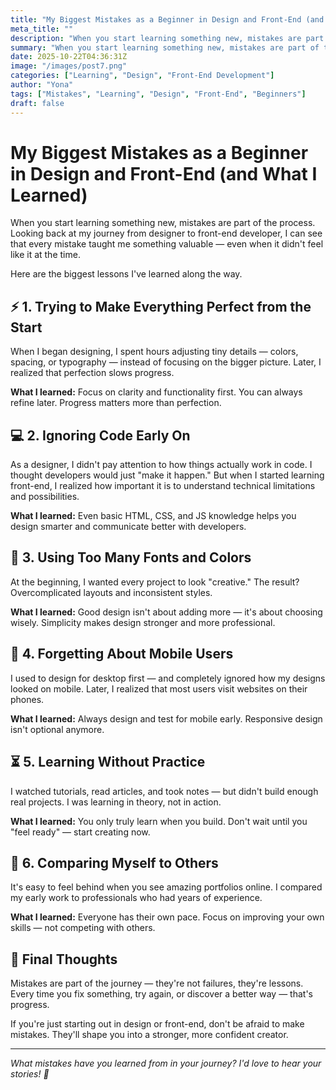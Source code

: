 ```yaml
---
title: "My Biggest Mistakes as a Beginner in Design and Front-End (and What I Learned)"
meta_title: ""
description: "When you start learning something new, mistakes are part of the process. Looking back at my journey from designer to front-end developer, I can see that every mistake taught me something valuable."
summary: "When you start learning something new, mistakes are part of the process. Looking back at my journey from designer to front-end developer, I can see that every mistake taught me something valuable — even when it didn't feel like it at the time."
date: 2025-10-22T04:36:31Z
image: "/images/post7.png"
categories: ["Learning", "Design", "Front-End Development"]
author: "Yona"
tags: ["Mistakes", "Learning", "Design", "Front-End", "Beginners"]
draft: false
---
```


# My Biggest Mistakes as a Beginner in Design and Front-End (and What I Learned)

When you start learning something new, mistakes are part of the process.
Looking back at my journey from designer to front-end developer, I can see that every mistake taught me something valuable — even when it didn't feel like it at the time.

Here are the biggest lessons I've learned along the way.

## ⚡ 1. Trying to Make Everything Perfect from the Start

When I began designing, I spent hours adjusting tiny details — colors, spacing, or typography — instead of focusing on the bigger picture.
Later, I realized that perfection slows progress.

**What I learned:**
Focus on clarity and functionality first. You can always refine later. Progress matters more than perfection.

## 💻 2. Ignoring Code Early On

As a designer, I didn't pay attention to how things actually work in code. I thought developers would just "make it happen."
But when I started learning front-end, I realized how important it is to understand technical limitations and possibilities.

**What I learned:**
Even basic HTML, CSS, and JS knowledge helps you design smarter and communicate better with developers.

## 🎨 3. Using Too Many Fonts and Colors

At the beginning, I wanted every project to look "creative."
The result? Overcomplicated layouts and inconsistent styles.

**What I learned:**
Good design isn't about adding more — it's about choosing wisely. Simplicity makes design stronger and more professional.

## 📱 4. Forgetting About Mobile Users

I used to design for desktop first — and completely ignored how my designs looked on mobile.
Later, I realized that most users visit websites on their phones.

**What I learned:**
Always design and test for mobile early. Responsive design isn't optional anymore.

## ⏳ 5. Learning Without Practice

I watched tutorials, read articles, and took notes — but didn't build enough real projects.
I was learning in theory, not in action.

**What I learned:**
You only truly learn when you build. Don't wait until you "feel ready" — start creating now.

## 🤯 6. Comparing Myself to Others

It's easy to feel behind when you see amazing portfolios online. I compared my early work to professionals who had years of experience.

**What I learned:**
Everyone has their own pace. Focus on improving your own skills — not competing with others.

## 🌱 Final Thoughts

Mistakes are part of the journey — they're not failures, they're lessons.
Every time you fix something, try again, or discover a better way — that's progress.

If you're just starting out in design or front-end, don't be afraid to make mistakes.
They'll shape you into a stronger, more confident creator.

---

*What mistakes have you learned from in your journey? I'd love to hear your stories! 💬*
